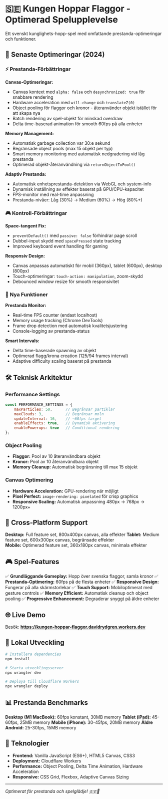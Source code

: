 # 🇸🇪 Kungen Hoppar Flaggor - Optimerad Spelupplevelse

Ett svenskt kunglighets-hopp-spel med omfattande prestanda-optimeringar och funktioner.

## 🚀 Senaste Optimeringar (2024)

### ⚡ Prestanda-Förbättringar

**Canvas-Optimeringar:**
- Canvas kontext med `alpha: false` och `desynchronized: true` för snabbare rendering
- Hardware acceleration med `will-change` och `translateZ(0)`
- Object pooling för flaggor och kronor - återanvänder objekt istället för att skapa nya
- Batch rendering av spel-objekt för minskad overdraw
- Delta time-baserad animation för smooth 60fps på alla enheter

**Memory Management:**
- Automatisk garbage collection var 30:e sekund
- Begränsade object pools (max 15 objekt per typ)
- Smart memory monitoring med automatisk nedgradering vid låg prestanda
- Optimerad objekt-återanvändning via `returnObjectToPool()`

**Adaptiv Prestanda:**
- Automatisk enhetsprestanda-detektion via WebGL och system-info
- Dynamisk inställning av effekter baserat på GPU/CPU-kapacitet
- FPS-monitor med real-time anpassning
- Prestanda-nivåer: Låg (30%) → Medium (60%) → Hög (80%+)

### 🎮 Kontroll-Förbättringar

**Space-tangent Fix:**
- `preventDefault()` med `passive: false` förhindrar page scroll
- Dubbel-input skydd med `spacePressed` state tracking
- Improved keyboard event handling för gaming

**Responsiv Design:**
- Canvas anpassas automatiskt för mobil (360px), tablet (600px), desktop (800px)
- Touch-optimeringar: `touch-action: manipulation`, zoom-skydd
- Debounced window resize för smooth responsivitet

### 🎯 Nya Funktioner

**Prestanda Monitor:**
- Real-time FPS counter (endast localhost)
- Memory usage tracking (Chrome DevTools)
- Frame drop detection med automatisk kvalitetsjustering
- Console-logging av prestanda-status

**Smart Intervals:**
- Delta time-baserade spawning av objekt
- Optimerad flagg/krona creation (125/94 frames interval)
- Adaptive difficulty scaling baserat på prestanda

## 🛠️ Teknisk Arkitektur

### Performance Settings
```javascript
const PERFORMANCE_SETTINGS = {
    maxParticles: 50,      // Begränsar partiklar
    maxClouds: 3,          // Begränsar moln
    updateInterval: 16,    // ~60fps target
    enableEffects: true,   // Dynamisk aktivering
    enablePowerups: true   // Conditional rendering
};
```

### Object Pooling
- **Flaggor:** Pool av 10 återanvändbara objekt
- **Kronor:** Pool av 10 återanvändbara objekt  
- **Memory Cleanup:** Automatisk begränsning till max 15 objekt

### Canvas Optimering
- **Hardware Acceleration:** GPU-rendering när möjligt
- **Pixel Perfect:** `image-rendering: pixelated` för crisp graphics
- **Responsive Scaling:** Automatisk anpassning 480px → 768px → 1200px+

## 📱 Cross-Platform Support

**Desktop:** Full feature set, 800x400px canvas, alla effekter
**Tablet:** Medium feature set, 600x300px canvas, begränsade effekter  
**Mobile:** Optimerad feature set, 360x180px canvas, minimala effekter

## 🎮 Spel-Features

✅ **Grundläggande Gameplay:** Hopp över svenska flaggor, samla kronor
✅ **Prestanda-Optimering:** 60fps på de flesta enheter
✅ **Responsive Design:** Fungerar på alla skärmstorlekar
✅ **Touch Support:** Mobiloptimerat med gesture controls
✅ **Memory Efficient:** Automatisk cleanup och object pooling
✅ **Progressive Enhancement:** Degraderar snyggt på äldre enheter

## 🌐 Live Demo

Besök: **https://kungen-hoppar-flaggor.davidrydgren.workers.dev**

## 🔧 Lokal Utveckling

```bash
# Installera dependencies
npm install

# Starta utvecklingsserver
npx wrangler dev

# Deploya till Cloudflare Workers
npx wrangler deploy
```

## 📊 Prestanda Benchmarks

**Desktop (M1 MacBook):** 60fps konstant, 30MB memory
**Tablet (iPad):** 45-60fps, 25MB memory
**Mobile (iPhone):** 30-45fps, 20MB memory
**Äldre Android:** 25-30fps, 15MB memory

## 🎨 Teknologier

- **Frontend:** Vanilla JavaScript (ES6+), HTML5 Canvas, CSS3
- **Deployment:** Cloudflare Workers
- **Performance:** Object Pooling, Delta Time Animation, Hardware Acceleration
- **Responsive:** CSS Grid, Flexbox, Adaptive Canvas Sizing

---

*Optimerat för prestanda och spelglädje! 🇸🇪👑* 